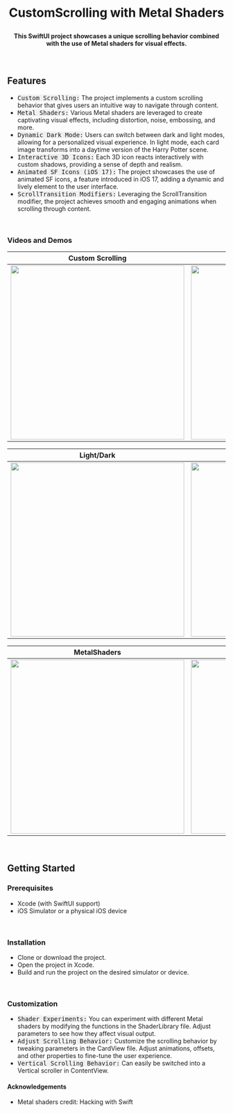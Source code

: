 # <p align="center">**CustomScrolling with Metal Shaders**</p>
#### <p align="center"> This SwiftUI project showcases a unique scrolling behavior combined with the use of Metal shaders for visual effects.
</p>

<br>

## **Features**
- <kbd style="background-color: #f0f0f0">Custom Scrolling:</kbd> The project implements a custom scrolling behavior that gives users an intuitive way to navigate through content.
- <kbd style="background-color: #f0f0f0">Metal Shaders:</kbd> Various Metal shaders are leveraged to create captivating visual effects, including distortion, noise, embossing, and more.
- <kbd style="background-color: #f0f0f0">Dynamic Dark Mode:</kbd> Users can switch between dark and light modes, allowing for a personalized visual experience. In light mode, each card image transforms into a daytime version of the Harry Potter scene.
- <kbd style="background-color: #f0f0f0">Interactive 3D Icons:</kbd> Each 3D icon reacts interactively with custom shadows, providing a sense of depth and realism.
- <kbd style="background-color: #f0f0f0">Animated SF Icons (iOS 17):</kbd> The project showcases the use of animated SF icons, a feature introduced in iOS 17, adding a dynamic and lively element to the user interface.
- <kbd style="background-color: #f0f0f0">ScrollTransition Modifiers:</kbd> Leveraging the ScrollTransition modifier, the project achieves smooth and engaging animations when scrolling through content.


<br>

### **Videos and Demos**

| Custom Scrolling | Card Navigation |
|:---------------:|:----------------:|
|<img width="400" src="https://github.com/ZelynaFarrell/CustomScrolling/assets/117409535/e97dec11-9e92-46d4-9741-8da31b8bad38">|<img width="400" src="https://github.com/ZelynaFarrell/CustomScrolling/assets/117409535/74a24bc3-e0ce-4663-affd-60e37540e5d6">|

| Light/Dark | WaveShaders |
|:---------------:|:----------------:|
|<img width="400" src="https://github.com/ZelynaFarrell/CustomScrolling/assets/117409535/f9fc57eb-0c08-4429-99ab-edd0980fca20">|<img width="400" src="https://github.com/ZelynaFarrell/CustomScrolling/assets/117409535/c76dabb8-6603-4014-9162-e823f76f681f">|

| MetalShaders | keyframeAnimator |
|:---------------:|:----------------:|
|<img width="400" src="https://github.com/ZelynaFarrell/CustomScrolling/assets/117409535/1c433fdc-ed59-461d-8763-ac98f5cb7fda">|<img width="400" src="https://github.com/ZelynaFarrell/CustomScrolling/assets/117409535/1e7420ce-5887-4843-8fbf-2663f31aee1a">|


<br>

## **Getting Started**

### **Prerequisites**
- Xcode (with SwiftUI support)
- iOS Simulator or a physical iOS device

<br>

### **Installation**
- Clone or download the project.
- Open the project in Xcode.
- Build and run the project on the desired simulator or device.

<br>

### **Customization**
- <kbd style="background-color: #f0f0f0">Shader Experiments:</kbd> You can experiment with different Metal shaders by modifying the functions in the ShaderLibrary file. Adjust parameters to see how they affect visual output.
- <kbd style="background-color: #f0f0f0">Adjust Scrolling Behavior:</kbd> Customize the scrolling behavior by tweaking parameters in the CardView file. Adjust animations, offsets, and other properties to fine-tune the user experience.
- <kbd style="background-color: #f0f0f0">Vertical Scrolling Behavior:</kbd> Can easily be switched into a Vertical scroller in ContentView.

#### **Acknowledgements**
- Metal shaders credit: Hacking with Swift
